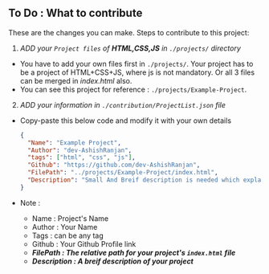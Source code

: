 ## To Do : What to contribute

These are the changes you can make.
Steps to contribute to this project:

1. _ADD your `Project files` of **HTML,CSS,JS** in `./projects/` directory_

- You have to add your own files first in `./projects/`. Your project has to be a project of HTML+CSS+JS, where js is not mandatory. Or all 3 files can be merged in _index.html_ also.
- You can see this project for reference : `./projects/Example-Project`.

2. _ADD your information in `./contribution/ProjectList.json` file_

- Copy-paste this below code and modify it with your own details

  ```json
  {
    "Name": "Example Project",
    "Author": "dev-AshishRanjan",
    "tags": ["html", "css", "js"],
    "Github": "https://github.com/dev-AshishRanjan",
    "FilePath": "../projects/Example-Project/index.html",
    "Description": "Small And Breif description is needed which explains your project."
  }
  ```

- Note :
  - Name : Project's Name
  - Author : Your Name
  - Tags : can be any tag
  - Github : Your Github Profile link
  - **_FilePath : The relative path for your project's `index.html` file_**
  - **_Description : A breif description of your project_**
